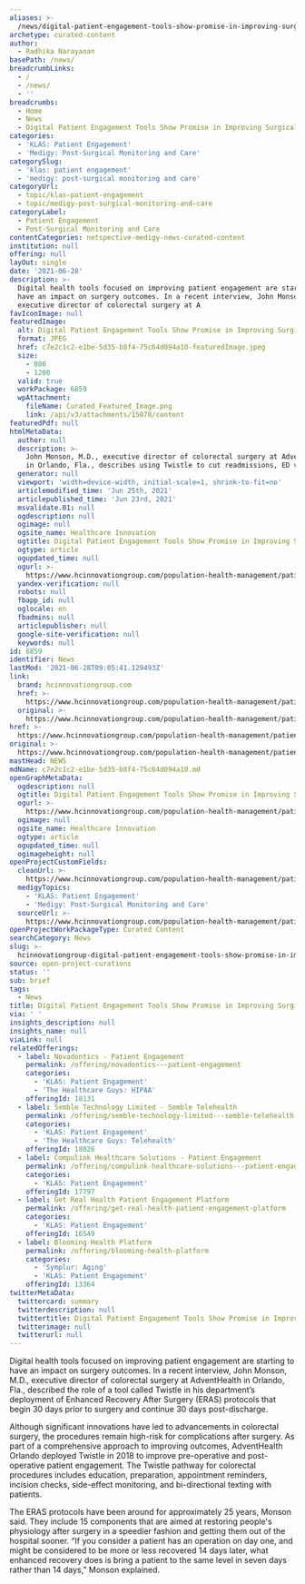 ```yaml
---
aliases: >-
  /news/digital-patient-engagement-tools-show-promise-in-improving-surgical-outcomes
archetype: curated-content
author:
  - Radhika Narayanan
basePath: /news/
breadcrumbLinks:
  - /
  - /news/
  - ''
breadcrumbs:
  - Home
  - News
  - Digital Patient Engagement Tools Show Promise in Improving Surgical Outcomes
categories:
  - 'KLAS: Patient Engagement'
  - 'Medigy: Post-Surgical Monitoring and Care'
categorySlug:
  - 'klas: patient engagement'
  - 'medigy: post-surgical monitoring and care'
categoryUrl:
  - topic/klas-patient-engagement
  - topic/medigy-post-surgical-monitoring-and-care
categoryLabel:
  - Patient Engagement
  - Post-Surgical Monitoring and Care
contentCategories: netspective-medigy-news-curated-content
institution: null
offering: null
layOut: single
date: '2021-06-28'
description: >-
  Digital health tools focused on improving patient engagement are starting to
  have an impact on surgery outcomes. In a recent interview, John Monson, M.D.,
  executive director of colorectal surgery at A
favIconImage: null
featuredImage:
  alt: Digital Patient Engagement Tools Show Promise in Improving Surgical Outcomes
  format: JPEG
  href: c7e2c1c2-e1be-5d35-b8f4-75c64d094a10-featuredImage.jpeg
  size:
    - 800
    - 1200
  valid: true
  workPackage: 6859
  wpAttachment:
    fileName: Curated_Featured_Image.png
    link: /api/v3/attachments/15078/content
featuredPdf: null
htmlMetaData:
  author: null
  description: >-
    John Monson, M.D., executive director of colorectal surgery at AdventHealth
    in Orlando, Fla., describes using Twistle to cut readmissions, ED visits
  generator: null
  viewport: 'width=device-width, initial-scale=1, shrink-to-fit=no'
  articlemodified_time: 'Jun 25th, 2021'
  articlepublished_time: 'Jun 23rd, 2021'
  msvalidate.01: null
  ogdescription: null
  ogimage: null
  ogsite_name: Healthcare Innovation
  ogtitle: Digital Patient Engagement Tools Show Promise in Improving Surgical Outcomes
  ogtype: article
  ogupdated_time: null
  ogurl: >-
    https://www.hcinnovationgroup.com/population-health-management/patient-engagement/article/21227921/digital-patient-engagement-tools-show-promise-in-improving-surgical-outcomes
  yandex-verification: null
  robots: null
  fbapp_id: null
  oglocale: en
  fbadmins: null
  articlepublisher: null
  google-site-verification: null
  keywords: null
id: 6859
identifier: News
lastMod: '2021-06-28T09:05:41.129493Z'
link:
  brand: hcinnovationgroup.com
  href: >-
    https://www.hcinnovationgroup.com/population-health-management/patient-engagement/article/21227921/digital-patient-engagement-tools-show-promise-in-improving-surgical-outcomes
  original: >-
    https://www.hcinnovationgroup.com/population-health-management/patient-engagement/article/21227921/digital-patient-engagement-tools-show-promise-in-improving-surgical-outcomes
href: >-
  https://www.hcinnovationgroup.com/population-health-management/patient-engagement/article/21227921/digital-patient-engagement-tools-show-promise-in-improving-surgical-outcomes
original: >-
  https://www.hcinnovationgroup.com/population-health-management/patient-engagement/article/21227921/digital-patient-engagement-tools-show-promise-in-improving-surgical-outcomes
mastHead: NEWS
mdName: c7e2c1c2-e1be-5d35-b8f4-75c64d094a10.md
openGraphMetaData:
  ogdescription: null
  ogtitle: Digital Patient Engagement Tools Show Promise in Improving Surgical Outcomes
  ogurl: >-
    https://www.hcinnovationgroup.com/population-health-management/patient-engagement/article/21227921/digital-patient-engagement-tools-show-promise-in-improving-surgical-outcomes
  ogimage: null
  ogsite_name: Healthcare Innovation
  ogtype: article
  ogupdated_time: null
  ogimageheight: null
openProjectCustomFields:
  cleanUrl: >-
    https://www.hcinnovationgroup.com/population-health-management/patient-engagement/article/21227921/digital-patient-engagement-tools-show-promise-in-improving-surgical-outcomes
  medigyTopics:
    - 'KLAS: Patient Engagement'
    - 'Medigy: Post-Surgical Monitoring and Care'
  sourceUrl: >-
    https://www.hcinnovationgroup.com/population-health-management/patient-engagement/article/21227921/digital-patient-engagement-tools-show-promise-in-improving-surgical-outcomes
openProjectWorkPackageType: Curated Content
searchCategory: News
slug: >-
  hcinnovationgroup-digital-patient-engagement-tools-show-promise-in-improving-surgical-outcomes
source: open-project-curations
status: ''
sub: brief
tags:
  - News
title: Digital Patient Engagement Tools Show Promise in Improving Surgical Outcomes
via: ' '
insights_description: null
insights_name: null
viaLink: null
relatedOfferings:
  - label: Novadontics - Patient Engagement
    permalink: /offering/novadontics---patient-engagement
    categories:
      - 'KLAS: Patient Engagement'
      - 'The Healthcare Guys: HIPAA'
    offeringId: 18131
  - label: Semble Technology Limited - Semble Telehealth
    permalink: /offering/semble-technology-limited---semble-telehealth
    categories:
      - 'KLAS: Patient Engagement'
      - 'The Healthcare Guys: Telehealth'
    offeringId: 18026
  - label: Compulink Healthcare Solutions - Patient Engagement
    permalink: /offering/compulink-healthcare-solutions---patient-engagement
    categories:
      - 'KLAS: Patient Engagement'
    offeringId: 17797
  - label: Get Real Health Patient Engagement Platform
    permalink: /offering/get-real-health-patient-engagement-platform
    categories:
      - 'KLAS: Patient Engagement'
    offeringId: 16549
  - label: Blooming Health Platform
    permalink: /offering/blooming-health-platform
    categories:
      - 'Symplur: Aging'
      - 'KLAS: Patient Engagement'
    offeringId: 13364
twitterMetaData:
  twittercard: summary
  twitterdescription: null
  twittertitle: Digital Patient Engagement Tools Show Promise in Improving Surgical Outcomes
  twitterimage: null
  twitterurl: null
---
```

<p>Digital health tools focused on improving patient engagement are starting to have an impact on surgery outcomes. In a recent interview, John Monson, M.D., executive director of colorectal surgery at AdventHealth in Orlando, Fla., described the role of a tool called Twistle in his department’s deployment of Enhanced Recovery After Surgery (ERAS) protocols that begin 30 days prior to surgery and continue 30 days post-discharge.</p><p>Although significant innovations have led to advancements in colorectal surgery, the procedures remain high-risk for complications after surgery. As part of a comprehensive approach to improving outcomes, AdventHealth Orlando deployed Twistle in 2018 to improve pre-operative and post-operative patient engagement. The Twistle pathway for colorectal procedures includes education, preparation, appointment reminders, incision checks, side-effect monitoring, and bi-directional texting with patients.</p><p>The ERAS protocols have been around for approximately 25 years, Monson said. They include 15 components that are aimed at restoring people's physiology after surgery in a speedier fashion and getting them out of the hospital sooner. “If you consider a patient has an operation on day one, and might be considered to be more or less recovered 14 days later, what enhanced recovery does is bring a patient to the same level in seven days rather than 14 days,” Monson explained.</p>